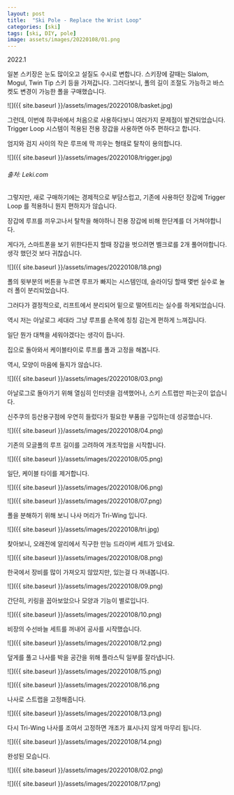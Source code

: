 ```yaml
---
layout: post
title:  "Ski Pole - Replace the Wrist Loop"
categories: [ski]
tags: [ski, DIY, pole]
image: assets/images/20220108/01.png
---
```


2022.1

일본 스키장은 눈도 많이오고 설질도 수시로 변합니다.
스키장에 갈때는 Slalom, Mogul, Twin Tip 스키 등을 가져갑니다.
그러다보니, 폴의 길이 조절도 가능하고 바스켓도 변경이 가능한 폴을 구매했습니다.

![]({{ site.baseurl }}/assets/images/20220108/basket.jpg)

그런데, 이번에 하쿠바에서 처음으로 사용하다보니 여러가지 문제점이 발견되었습니다.
Trigger Loop 시스템이 적용된 전용 장갑을 사용하면 아주 편하다고 합니다.

엄지와 검지 사이의 작은 루프에 딱 끼우는 형태로 탈착이 용의합니다.

![]({{ site.baseurl }}/assets/images/20220108/trigger.jpg)
###### 출처: Leki.com

그렇지만, 새로 구매하기에는 경제적으로 부담스럽고, 
기존에 사용하던 장갑에 Trigger Loop 를 적용하니 뭔지 편하지가 않습니다.

장갑에 루프를 끼우고나서 탈착을 해야하니 전용 장갑에 비해 한단계를 더 거쳐야합니다.

게다가, 스마트폰을 보기 위한다든지 할때 장갑을 벗으려면 벨크로를 2개 풀어야합니다.
생각 했던것 보다 귀찮습니다.

![]({{ site.baseurl }}/assets/images/20220108/18.png)

폴의 윗부분의 버튼을 누르면 루프가 빠지는 시스템인데,
슬라이딩 할때 몇번 실수로 눌러 폴이 분리되었습니다.

그러다가 결정적으로, 리프트에서 분리되어 밑으로 떨어트리는 실수를 하게되었습니다.

역시 저는 아날로그 세대라 그냥 루프를 손목에 칭칭 감는게 편하게 느껴집니다.

일단 뭔가 대책을 세워야겠다는 생각이 듭니다.

집으로 돌아와서 케이블타이로 루프를 폴과 고정을 해봅니다.

역시, 모양이 마음에 들지가 않습니다.

![]({{ site.baseurl }}/assets/images/20220108/03.png)

아날로그로 돌아가기 위해 열심히 인터넷을 검색했어나, 스키 스트랩만 파는곳이 없습니다.

신주쿠의 등산용구점에 우연히 들렀다가 필요한 부품을 구입하는데 성공했습니다.

![]({{ site.baseurl }}/assets/images/20220108/04.png)

기존의 모글폴의 루프 길이를 고려하여 개조작업을 시작합니다.

![]({{ site.baseurl }}/assets/images/20220108/05.png)

일단, 케이블 타이를 제거합니다.

![]({{ site.baseurl }}/assets/images/20220108/06.png)

![]({{ site.baseurl }}/assets/images/20220108/07.png)

폴을 분해하기 위해 보니 나사 머리가 Tri-Wing 입니다.

![]({{ site.baseurl }}/assets/images/20220108/tri.jpg)

찾아보니, 오래전에 알리에서 직구한 만능 드라이버 세트가 있네요.

![]({{ site.baseurl }}/assets/images/20220108/08.png)

한국에서 장비를 많이 가져오지 않았지만, 있는걸 다 꺼내봅니다.

![]({{ site.baseurl }}/assets/images/20220108/09.png)

간단히, 키링을 꼽아보았으나 모양과 기능이 별로입니다.

![]({{ site.baseurl }}/assets/images/20220108/10.png)

비장의 수선바늘 세트를 꺼내어 공사를 시작했습니다.

![]({{ site.baseurl }}/assets/images/20220108/12.png)

덮게를 풀고 나사를 박을 공간을 위해 플라스틱 일부를 잘라냅니다.


![]({{ site.baseurl }}/assets/images/20220108/15.png)

![]({{ site.baseurl }}/assets/images/20220108/16.png

나사로 스트랩을 고정해줍니다.

![]({{ site.baseurl }}/assets/images/20220108/13.png)


다시 Tri-Wing 나사를 조여서 고정하면 개조가 표시나지 않게 마무리 됩니다.

![]({{ site.baseurl }}/assets/images/20220108/14.png)


완성된 모습니다.

![]({{ site.baseurl }}/assets/images/20220108/02.png)

![]({{ site.baseurl }}/assets/images/20220108/17.png)
